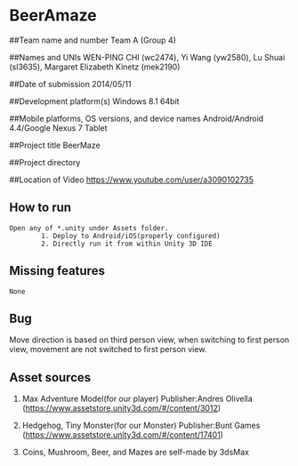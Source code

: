 BeerAmaze
=========

##Team name and number
Team A (Group 4)

##Names and UNIs 
WEN-PING CHI (wc2474), Yi Wang (yw2580), Lu Shuai (sl3635), Margaret Elizabeth Kinetz (mek2190)

##Date of submission
2014/05/11

##Development platform(s)
Windows 8.1 64bit

##Mobile platforms, OS versions, and device names 
Android/Android 4.4/Google Nexus 7 Tablet

##Project title
BeerMaze
   

##Project directory

##Location of Video
https://www.youtube.com/user/a3090102735

## How to run
	Open any of *.unity under Assets folder.
			1. Deploy to Android/iOS(properly configured)
			2. Directly run it from within Unity 3D IDE
	
## Missing features
	None


## Bug
Move direction is based on third person view, when switching to first person view, movement are not switched to first person view.


## Asset sources
1. Max Adventure Model(for our player)
   Publisher:Andres Olivella
   (https://www.assetstore.unity3d.com/#/content/3012)
       
2. Hedgehog, Tiny Monster(for our Monster)
   Publisher:Bunt Games
   (https://www.assetstore.unity3d.com/#/content/17401)

3. Coins, Mushroom, Beer, and Mazes are self-made by 3dsMax
